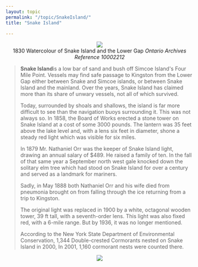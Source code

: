 ```yaml
---
layout: topic
permalink: "/topic/SnakeIsland/"
title: "Snake Island"

---
```


<p align="center"><img src="http://home.ca.inter.net/~gkmd/oldsnake.jpg"><br>1830 Watercolour of Snake Island and the Lower Gap <i>Ontario Archives Reference 10002212</i></p>

<blockquote><p><b>Snake Island</b>is a low bar of sand and bush off Simcoe Island's Four Mile Point. Vessels may find safe passage to Kingston from the Lower Gap either between Snake and Simcoe islands, or between Snake Island and the mainland. Over the years, Snake Island has claimed more than its share of unwary vessels, not all of which survived.

<p>Today, surrounded by shoals and shallows, the island is far more difficult  to see than the navigation buoys surrounding it. This was not always so. In  1858, the Board of Works erected a stone tower on Snake Island at a cost of some 3000 pounds. The lantern was 35 feet above the lake level and, with a lens six feet in diameter, shone a steady red light which was visible for six miles.

<p>In 1879  Mr. Nathaniel Orr was the keeper of Snake Island light, drawing an annual salary of $489. He raised a family of ten. In the fall of that same year a September north west gale knocked down the solitary elm tree which had stood on Snake Island for over a century and served as a  landmark for mariners.

<p>Sadly, in May 1888 both Nathaniel Orr and his wife died from pneumonia brought on from falling through the ice returning from  a trip to Kingston.

<p>The original light was replaced in 1900 by a white, octagonal wooden tower, 39 ft tall, with a seventh-order lens. This light was also fixed red, with a 6-mile range. But by 1936, it was no longer mentioned.

<p>According to the New York State Department of Environmental Conservation, 1,344 Double-crested Cormorants nested on Snake Island in 2000,  In 2001, 1,160 cormorant nests were counted there. </p></blockquote>
<p align="center"><img class="chartsegment" src="http://home.ca.inter.net/~gkmd/snakechart.jpg"></p>

